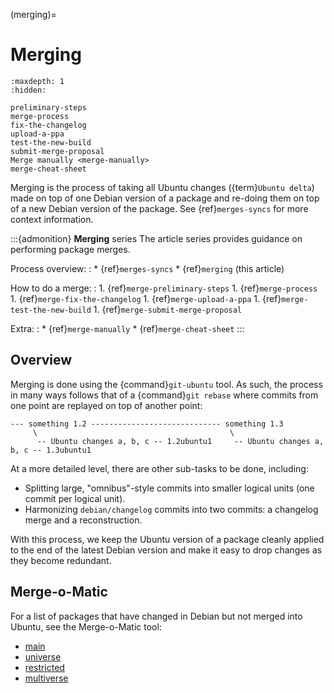(merging)=
# Merging

```{toctree}
:maxdepth: 1
:hidden:

preliminary-steps
merge-process
fix-the-changelog
upload-a-ppa
test-the-new-build
submit-merge-proposal
Merge manually <merge-manually>
merge-cheat-sheet
```

Merging is the process of taking all Ubuntu changes ({term}`Ubuntu delta`) made on top of one Debian version of a package and re-doing them on top of a new Debian version of the package. See {ref}`merges-syncs` for more context information.

:::{admonition} **Merging** series
The article series provides guidance on performing package merges.

Process overview:
:   * {ref}`merges-syncs`
    * {ref}`merging` (this article)

How to do a merge:
:   1. {ref}`merge-preliminary-steps`
    1. {ref}`merge-process`
    1. {ref}`merge-fix-the-changelog`
    1. {ref}`merge-upload-a-ppa`
    1. {ref}`merge-test-the-new-build`
    1. {ref}`merge-submit-merge-proposal`

Extra:
:   * {ref}`merge-manually`
    * {ref}`merge-cheat-sheet`
:::


## Overview

Merging is done using the {command}`git-ubuntu` tool. As such, the process in many ways follows that of a {command}`git rebase` where commits from one point are replayed on top of another point:

<!--
```{mermaid}
   :caption: `git-ubuntu` process overview
   :alt: git-ubuntu process overview
   :zoom:

gitGraph
   commit id: "something 1.2"
   branch 1.2ubuntu
   checkout 1.2ubuntu
   commit id: "Ubuntu changes a, b, c on 1.2"
   commit id: "1.2ubuntu1"
   checkout main
   commit id: "something 1.3"
   branch 1.3ubuntu
   checkout 1.3ubuntu
   commit id: "Ubuntu changes a, b, c on 1.3"
   commit id: "1.3ubuntu1"
```
-->

```none
--- something 1.2 ----------------------------- something 1.3
     \                                           \
      -- Ubuntu changes a, b, c -- 1.2ubuntu1     -- Ubuntu changes a, b, c -- 1.3ubuntu1
```

At a more detailed level, there are other sub-tasks to be done, including:

* Splitting large, "omnibus"-style commits into smaller logical units (one commit per logical unit).
* Harmonizing `debian/changelog` commits into two commits: a changelog merge and a reconstruction.

With this process, we keep the Ubuntu version of a package cleanly applied to the end of the latest Debian version and make it easy to drop changes as they become redundant.


## Merge-o-Matic

For a list of packages that have changed in Debian but not merged into Ubuntu, see the Merge-o-Matic tool:

* [main](https://merges.ubuntu.com/main.html)
* [universe](https://merges.ubuntu.com/universe.html)
* [restricted](https://merges.ubuntu.com/restricted.html)
* [multiverse](https://merges.ubuntu.com/multiverse.html)
